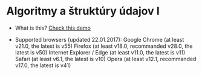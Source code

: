 # Algoritmy a štruktúry údajov I

- What is this? <a href="https://m16peter.github.io/alsu/">Check this demo</a>

- Supported browsers (updated 22.01.2017):
Google Chrome (at least v21.0,  the latest is v55)
Firefox (at least v18.0, recommanded v28.0, the latest is v50)
Internet Explorer / Edge (at least v11.0, the latest is v11)
Safari (at least v6.1, the latest is v10)
Opera (at least v12.1, recommanded v17.0, the latest is v41)
